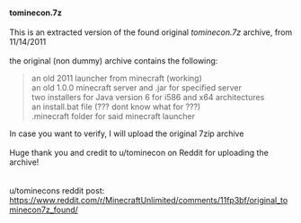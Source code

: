 #### tominecon.7z
This is an extracted version of the found original <i>tominecon.7z</i> archive, from 11/14/2011\
\
the original (non dummy) archive contains the following:
> an old 2011 launcher from minecraft (working)\
> an old 1.0.0 minecraft server and .jar for specified server\
> two installers for Java version 6 for i586 and x64 architectures\
> an install.bat file (??? dont know what for ???)\
> .minecraft folder for said minecraft launcher

In case you want to verify, I will upload the original 7zip archive\
\
Huge thank you and credit to u/tominecon on Reddit for uploading the archive!\
\
\
u/tominecons reddit post: https://www.reddit.com/r/MinecraftUnlimited/comments/11fp3bf/original_tominecon7z_found/
